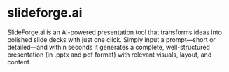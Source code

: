 # slideforge.ai
SlideForge.ai is an AI-powered presentation tool that transforms ideas into polished slide decks with just one click. Simply input a prompt—short or detailed—and within seconds it generates a complete, well-structured presentation (in .pptx and pdf  format) with relevant visuals, layout, and content.
